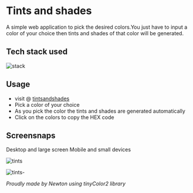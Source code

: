 # Tints and shades 
A simple web application to pick the desired colors.You just have to input a color of your choice then tints and shades of that color will be generated.

## Tech stack used
![stack](https://www.vecteezy.com/vector-art/12817703-html5-css3-js-icon-set-web-development-logo-icon-set-of-html-css-and-javascript-programming-symbol)
## Usage
- visit @ [tintsandshades](https://tintsandshades.vercel.app/)
- Pick a color of your choice 
- As you pick the color the tints and shades are generated automatically
- Click on the colors to copy the HEX code

## Screensnaps
Desktop and large screen Mobile and small devices

<div align="top">
  
![tints](https://github.com/Newton-Nganga/tints-and-shades/assets/93589514/b722a064-e527-49f2-aee4-090ac2965d98)
  
![tints-](https://github.com/Newton-Nganga/tints-and-shades/assets/93589514/a5d8add9-f03d-4408-b539-516a6d28283c)
</div>

<i>Proudly made by Newton using tinyColor2 library</i>
